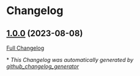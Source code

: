 # Changelog

## [1.0.0](https://github.com/telekom-mms/aar_doc/tree/1.0.0) (2023-08-08)

[Full Changelog](https://github.com/telekom-mms/aar_doc/compare/c419c32eb35222ffe48c80e869c34d3676a675a5...1.0.0)



\* *This Changelog was automatically generated by [github_changelog_generator](https://github.com/github-changelog-generator/github-changelog-generator)*
